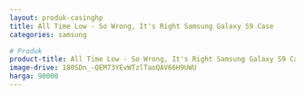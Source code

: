```yaml
---
layout: produk-casinghp
title: All Time Low - So Wrong, It's Right Samsung Galaxy S9 Case
categories: samsung

# Produk
product-title: All Time Low - So Wrong, It's Right Samsung Galaxy S9 Case
image-drive: 180SDn_-QEM73YEvWTzlTaoQAV66H9UWU
harga: 90000
---
```

